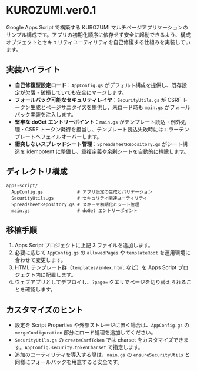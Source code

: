 # KUROZUMI.ver0.1
Google Apps Script で構築する KUROZUMI マルチページアプリケーションのサンプル構成です。アプリの初期化順序に依存せず安全に起動できるよう、構成オブジェクトとセキュリティユーティリティを自己修復する仕組みを実装しています。

## 実装ハイライト
- **自己修復型設定ロード**：`AppConfig.gs` がデフォルト構成を提供し、既存設定が欠落・破損していても安全にマージします。
- **フォールバック可能なセキュリティレイヤ**：`SecurityUtils.gs` が CSRF トークン生成とページサニタイズを提供し、未ロード時も `main.gs` がフォールバック実装を注入します。
- **堅牢な doGet エントリーポイント**：`main.gs` がテンプレート読込・例外処理・CSRF トークン発行を担当し、テンプレート読込失敗時にはエラーテンプレートへフェイルオーバーします。
- **衝突しないスプレッドシート管理**：`SpreadsheetRepository.gs` がシート構造を idempotent に整備し、重複定義や余剰シートを自動的に排除します。

## ディレクトリ構成
```
apps-script/
  AppConfig.gs             # アプリ設定の生成とバリデーション
  SecurityUtils.gs         # セキュリティ関連ユーティリティ
  SpreadsheetRepository.gs # スキーマ初期化とシート管理
  main.gs                  # doGet エントリーポイント
```
## 移植手順
1. Apps Script プロジェクトに上記 3 ファイルを追加します。
2. 必要に応じて `AppConfig.gs` の `allowedPages` や `templateRoot` を運用環境に合わせて変更します。
3. HTML テンプレート群（`templates/index.html` など）を Apps Script プロジェクト内に配置します。
4. ウェブアプリとしてデプロイし、`?page=` クエリでページを切り替えられることを確認します。

## カスタマイズのヒント
- 設定を Script Properties や外部ストレージに置く場合は、`AppConfig.gs` の `mergeConfiguration` 部分にロード処理を追加してください。
- `SecurityUtils.gs` の `createCsrfToken` では charset をカスタマイズできます。`AppConfig.security.tokenCharset` で指定します。
- 追加のユーティリティを導入する際は、`main.gs` の `ensureSecurityUtils` と同様にフォールバックを用意すると安全です。
